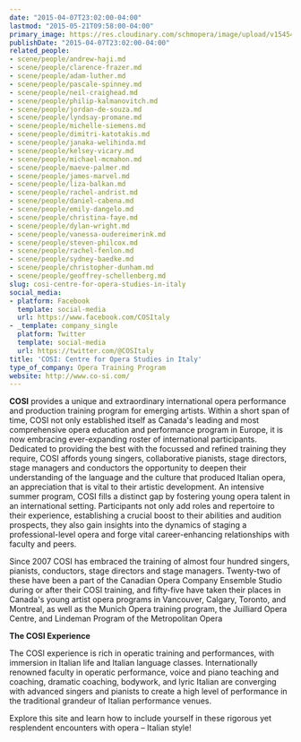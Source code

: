 ```yaml
---
date: "2015-04-07T23:02:00-04:00"
lastmod: "2015-05-21T09:58:00-04:00"
primary_image: https://res.cloudinary.com/schmopera/image/upload/v1545409169/media/webhook-uploads/1430798405565/Cosi.jpg.jpg
publishDate: "2015-04-07T23:02:00-04:00"
related_people:
- scene/people/andrew-haji.md
- scene/people/clarence-frazer.md
- scene/people/adam-luther.md
- scene/people/pascale-spinney.md
- scene/people/neil-craighead.md
- scene/people/philip-kalmanovitch.md
- scene/people/jordan-de-souza.md
- scene/people/lyndsay-promane.md
- scene/people/michelle-siemens.md
- scene/people/dimitri-katotakis.md
- scene/people/janaka-welihinda.md
- scene/people/kelsey-vicary.md
- scene/people/michael-mcmahon.md
- scene/people/maeve-palmer.md
- scene/people/james-marvel.md
- scene/people/liza-balkan.md
- scene/people/rachel-andrist.md
- scene/people/daniel-cabena.md
- scene/people/emily-dangelo.md
- scene/people/christina-faye.md
- scene/people/dylan-wright.md
- scene/people/vanessa-oudereimerink.md
- scene/people/steven-philcox.md
- scene/people/rachel-fenlon.md
- scene/people/sydney-baedke.md
- scene/people/christopher-dunham.md
- scene/people/geoffrey-schellenberg.md
slug: cosi-centre-for-opera-studies-in-italy
social_media:
- platform: Facebook
  template: social-media
  url: https://www.facebook.com/COSItaly
- _template: company_single
  platform: Twitter
  template: social-media
  url: https://twitter.com/@COSItaly
title: 'COSI: Centre for Opera Studies in Italy'
type_of_company: Opera Training Program
website: http://www.co-si.com/
---
```


<p>
	<strong>COSI</strong> provides a unique and extraordinary international opera performance and production training program for emerging artists. Within a short span of time, COSI not only established itself as Canada's leading and most comprehensive opera education and performance program in Europe, it is now embracing ever-expanding roster of international participants. Dedicated to providing the best with the focussed and refined training they require, COSI affords young singers, collaborative pianists, stage directors, stage managers and conductors the opportunity to deepen their understanding of the language and the culture that produced Italian opera, an appreciation that is vital to their artistic development. An intensive summer program, COSI fills a distinct gap by fostering young opera talent in an international setting. Participants not only add roles and repertoire to their experience, establishing a crucial boost to their abilities and audition prospects, they also gain insights into the dynamics of staging a professional-level opera and forge vital career-enhancing relationships with faculty and peers.
</p>
<p>
	Since 2007 COSI has embraced the training of almost four hundred singers, pianists, conductors, stage directors and stage managers. Twenty-two of these have been a part of the Canadian Opera Company Ensemble Studio during or after their COSI training, and fifty-five have taken their places in Canada's young artist opera programs in Vancouver, Calgary, Toronto, and Montreal, as well as the Munich Opera training program, the Juilliard Opera Centre, and Lindeman Program of the Metropolitan Opera
</p>
<p>
	<strong>The COSI Experience</strong>
</p>
<p>
	The COSI experience is rich in operatic training and performances, with immersion in Italian life and Italian language classes. Internationally renowned faculty in operatic performance, voice and piano teaching and coaching, dramatic coaching, bodywork, and lyric Italian are converging with advanced singers and pianists to create a high level of performance in the traditional grandeur of Italian performance venues.
</p>
<p>
	Explore this site and learn how to include yourself in these rigorous yet resplendent encounters with opera – Italian style!
</p>
